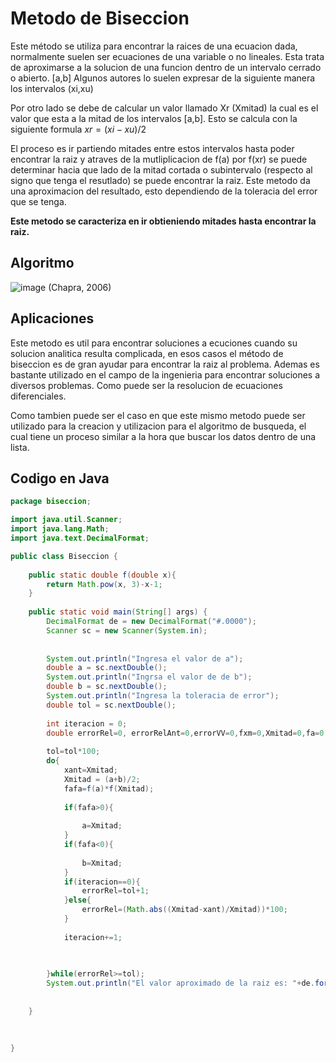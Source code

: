 # **Metodo de Biseccion**
Este método se utiliza para encontrar la raices de una ecuacion dada, normalmente suelen ser ecuaciones de una variable o no lineales.
Esta trata de aproximarse a la solucion de una funcion dentro de un intervalo cerrado o abierto. [a,b] 
Algunos autores lo suelen expresar de la siguiente manera los intervalos (xi,xu)

Por otro lado se debe de calcular un valor llamado Xr (Xmitad) la cual es el valor que esta a la mitad de los intervalos [a,b]. Esto se calcula con la siguiente formula
$xr=(xi-xu)/2$

El proceso es ir partiendo mitades entre estos intervalos hasta poder encontrar la raiz y atraves de la mutliplicacion de f(a) por f(xr) se puede determinar hacia que lado de la mitad cortada o subintervalo (respecto al signo que tenga el resutlado) se puede encontrar la raiz.
Este metodo da una aproximacion del resultado, esto dependiendo de la toleracia del error que se tenga.

**Este metodo se caracteriza en ir obtieniendo mitades hasta encontrar la raiz.**

## **Algoritmo**

![image](https://github.com/CristianCHsx/Metodos-Numericos/assets/162630564/26dda653-ad6e-4c49-84e1-2f73609fe814)
(Chapra, 2006)


## Aplicaciones
Este metodo es util para encontrar soluciones a ecuciones cuando su solucion analitica resulta complicada, en esos casos el método de biseccion es de gran ayudar para encontrar la raiz al problema.
Ademas es bastante utilizado en el campo de la ingenieria para encontrar soluciones a diversos problemas. Como puede ser la resolucion de ecuaciones diferenciales.

Como tambien puede ser el caso en que este mismo metodo puede ser utilizado para la creacion y utilizacion para el algoritmo de busqueda, el cual tiene un proceso similar a la hora que buscar los datos dentro de una lista.

## Codigo en Java
```java
package biseccion;

import java.util.Scanner;
import java.lang.Math;
import java.text.DecimalFormat;

public class Biseccion {
    
    public static double f(double x){
        return Math.pow(x, 3)-x-1;
    }
   
    public static void main(String[] args) {
        DecimalFormat de = new DecimalFormat("#.0000");
        Scanner sc = new Scanner(System.in);
        
        
        System.out.println("Ingresa el valor de a");
        double a = sc.nextDouble();
        System.out.println("Ingrsa el valor de de b");
        double b = sc.nextDouble();
        System.out.println("Ingresa la toleracia de error");
        double tol = sc.nextDouble();
        
        int iteracion = 0;
        double errorRel=0, errorRelAnt=0,errorVV=0,fxm=0,Xmitad=0,fa=0,fb=0,xant=0,fafa=0;
        
        tol=tol*100;
        do{
            xant=Xmitad;
            Xmitad = (a+b)/2;   
            fafa=f(a)*f(Xmitad);
            
            if(fafa>0){
               
                a=Xmitad;          
            }
            if(fafa<0){
                
                b=Xmitad;
            }
            if(iteracion==0){
                errorRel=tol+1;
            }else{
                errorRel=(Math.abs((Xmitad-xant)/Xmitad))*100;
            }
            
            iteracion+=1;
            

            
        }while(errorRel>=tol);
        System.out.println("El valor aproximado de la raiz es: "+de.format(xant));
        
        
    }
    
    
    
}

```
